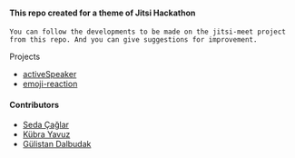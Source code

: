#### This repo created  for a theme of  Jitsi Hackathon
` You can follow the developments to be made on the jitsi-meet project from this repo. And you can give suggestions for improvement. `

Projects
- [activeSpeaker](https://github.com/bayraktarulku/jitsi-projects/tree/main/activeSpeaker)
- [emoji-reaction](https://github.com/bayraktarulku/jitsi-projects/tree/main/emoji-reaction)
  
  
#### Contributors
- [Seda Çağlar](https://github.com/sdcaglar)
- [Kübra Yavuz](https://github.com/kubrayavuz)
- [Gülistan Dalbudak](https://github.com/guli-dlbdk)
